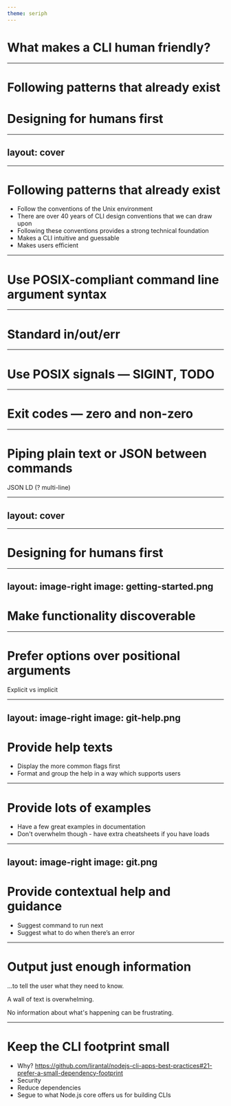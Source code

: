 ```yaml
---
theme: seriph
---
```


# What makes a CLI human friendly?


---

# Following patterns that already exist

# Designing for humans first

---
## layout: cover
---
# Following patterns that already exist

<v-clicks>

- Follow the conventions of the Unix environment
- There are over 40 years of CLI design conventions that we can draw upon
- Following these conventions provides a strong technical foundation
- Makes a CLI intuitive and guessable
- Makes users efficient

</v-clicks>

---

# Use POSIX-compliant command line argument syntax

<!-- TODO: Example -->

---

# Standard in/out/err

<!-- TODO: Example -->

---

# Use POSIX signals — SIGINT, TODO

<!-- TODO: Example -->

---

# Exit codes — zero and non-zero

<!-- TODO: Example -->

---

# Piping plain text or JSON between commands

<!-- TODO: Example -->

JSON LD (? multi-line)

---
## layout: cover
---

# Designing for humans first

---
layout: image-right
image: getting-started.png
---

# Make functionality discoverable



---

# Prefer options over positional arguments

<div></div>
Explicit vs implicit

<!-- TODO: Example -->

---
layout: image-right
image: git-help.png
---

# Provide help texts

- Display the more common flags first
- Format and group the help in a way which supports users


---

# Provide lots of examples

- Have a few great examples in documentation
- Don't overwhelm though - have extra cheatsheets if you have loads


---
layout: image-right
image: git.png
---
# Provide contextual help and guidance

- Suggest command to run next
- Suggest what to do when there’s an error



---

# Output just enough information

...to tell the user what they need to know.

A wall of text is overwhelming.

No information about what's happening can be frustrating.

<!-- TODO: Example -->

---

# Keep the CLI footprint small

- Why? https://github.com/lirantal/nodejs-cli-apps-best-practices#21-prefer-a-small-dependency-footprint
- Security
- Reduce dependencies
- Segue to what Node.js core offers us for building CLIs
